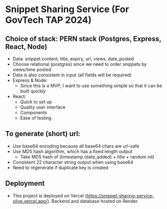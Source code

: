 # Snippet Sharing Service (For GovTech TAP 2024)
## Choice of stack: PERN stack (Postgres, Express, React, Node)
* Data: snippet content, title, expiry, url, views, date_posted
* Choose relational (postgres) since we need to order snippets by views/time posted
* Data is also consistent in input (all fields will be required)
* Express & Node:
    * Since this is a MVP, I want to use something simple so that it can be built quickly
* React: 
    * Quick to set up
    * Quality user interface 
    * Components
    * Ease of testing

## To generate (short) url:
- Use base64 encoding because all base64 chars are url-safe
- Use MD5 hash algorithm, which has a fixed length output
    - Take MD5 hash of (timestamp (date_added) + title + random int)
- Consistent 22 character string output when using base64 
- Need to regenerate if duplicate key is created

## Deployment
- This project is deployed on Vercel (https://snippet-sharing-service-olive.vercel.app/). Backend and database hosted on Render.
